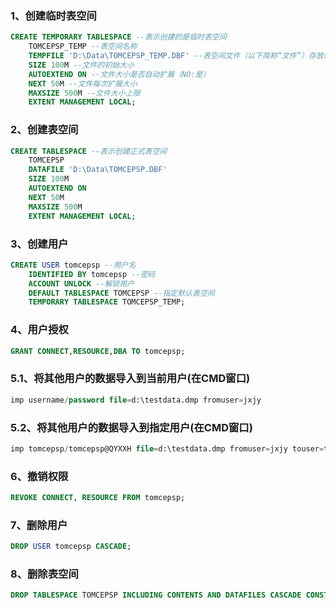 ### 1、创建临时表空间
```sql
CREATE TEMPORARY TABLESPACE --表示创建的是临时表空间
	TOMCEPSP_TEMP --表空间名称
	TEMPFILE 'D:\Data\TOMCEPSP_TEMP.DBF' --表空间文件（以下简称“文件”）存放位置
	SIZE 100M --文件的初始大小
	AUTOEXTEND ON --文件大小是否自动扩展（NO:是）
	NEXT 50M --文件每次扩展大小
	MAXSIZE 500M --文件大小上限
	EXTENT MANAGEMENT LOCAL;
```
### 2、创建表空间
```sql
CREATE TABLESPACE --表示创建正式表空间
	TOMCEPSP 
	DATAFILE 'D:\Data\TOMCEPSP.DBF' 
	SIZE 100M 
	AUTOEXTEND ON 
	NEXT 50M 
	MAXSIZE 500M 
	EXTENT MANAGEMENT LOCAL;
```
### 3、创建用户
```sql
CREATE USER tomcepsp --用户名
	IDENTIFIED BY tomcepsp --密码
	ACCOUNT UNLOCK --解锁用户
	DEFAULT TABLESPACE TOMCEPSP --指定默认表空间
	TEMPORARY TABLESPACE TOMCEPSP_TEMP;
```
### 4、用户授权
```sql
GRANT CONNECT,RESOURCE,DBA TO tomcepsp;
```
### 5.1、将其他用户的数据导入到当前用户(在CMD窗口)
```sql
imp username/password file=d:\testdata.dmp fromuser=jxjy
```
### 5.2、将其他用户的数据导入到指定用户(在CMD窗口)
```sql
imp tomcepsp/tomcepsp@QYXXH file=d:\testdata.dmp fromuser=jxjy touser=tomcepsp
```
### 6、撤销权限
```sql
REVOKE CONNECT, RESOURCE FROM tomcepsp;
```
### 7、删除用户
```sql
DROP USER tomcepsp CASCADE;
```
### 8、删除表空间
```sql
DROP TABLESPACE TOMCEPSP INCLUDING CONTENTS AND DATAFILES CASCADE CONSTRAINT;
```
